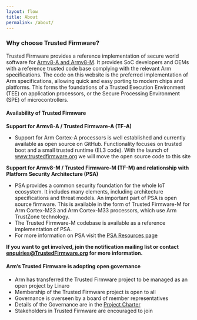 ```yaml
---
layout: flow
title: About
permalink: /about/
---
```

### Why choose Trusted Firmware?

Trusted Firmware provides a reference implementation of secure world software for [Armv8-A and Armv8-M](https://developer.arm.com/products/architecture). It provides SoC developers and OEMs with a reference trusted code base complying with the relevant Arm specifications. The code on this website is the preferred implementation of Arm specifications, allowing quick and easy porting to modern chips and platforms. This forms the foundations of a Trusted Execution Environment (TEE) on application processors, or the Secure Processing Environment (SPE) of microcontrollers.

  

#### Availability of Trusted Firmware

**Support for Armv8-A / Trusted Firmware-A (TF-A)**

*   Support for Arm Cortex-A processors is well established and currently available as open source on GitHub. Functionality focuses on trusted boot and a small trusted runtime (EL3 code). With the launch of www.trustedfirmware.org we will move the open source code to this site

**Support for Armv8-M / Trusted Firmware-M (TF-M) and relationship with Platform Security Architecture (PSA)**

*   PSA provides a common security foundation for the whole IoT ecosystem. It includes many elements, including architecture specifications and threat models. An important part of PSA is open source firmware. This is available in the form of Trusted Firmware-M for Arm Cortex-M23 and Arm Cortex-M33 processors, which use Arm TrustZone technology.
*   The Trusted Firmware-M codebase is available as a reference implementation of PSA.
*   For more information on PSA visit the [PSA Resources page](https://www.arm.com/psa-resources)

**If you want to get involved, join the notification mailing list or contact enquiries@TrustedFirmware.org for more information.**  
  

#### Arm’s Trusted Firmware is adopting open governance

*   Arm has transferred the Trusted Firmware project to be managed as an open project by Linaro
*   Membership of the Trusted Firmware project is open to all
*   Governance is overseen by a board of member representatives
*   Details of the Governance are in the [Project Charter](/docs/Trusted_Firmware_Charter_v_2019-01-21.pdf)
*   Stakeholders in Trusted Firmware are encouraged to join
